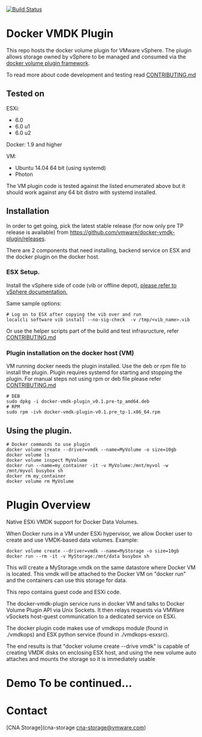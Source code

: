 [![Build
Status](https://ci.vmware.run/api/badges/vmware/docker-vmdk-plugin/status.svg)](https://ci.vmware.run/vmware/docker-vmdk-plugin)

# Docker VMDK Plugin

This repo hosts the docker volume plugin for VMware vSphere. The plugin allows
storage owned by vSphere to be managed and consumed via the [docker volume
plugin framework](https://docs.docker.com/engine/extend/plugins_volume/).

To read more about code development and testing read
[CONTRIBUTING.md](https://github.com/vmware/docker-vmdk-plugin/blob/master/CONTRIBUTING.md)

## Tested on

ESXi:

- 6.0
- 6.0 u1
- 6.0 u2

Docker: 1.9 and higher

VM:
- Ubuntu 14.04 64 bit (using systemd)
- Photon

The VM plugin code is tested against the listed enumerated above but it should
work against any 64 bit distro with systemd installed.

## Installation

In order to get going, pick the latest stable release (for now
only pre TP release is available) from
https://github.com/vmware/docker-vmdk-plugin/releases.

There are 2 components that need installing, backend service on ESX and the docker
plugin on the docker host.

### ESX Setup.

Install the vSphere side of code (vib or offline depot), [please refer to
vSphere documentation.](http://pubs.vmware.com/vsphere-60/index.jsp#com.vmware.vsphere.install.doc/GUID-29491174-238E-4708-A78F-8FE95156D6A3.html#GUID-29491174-238E-4708-A78F-8FE95156D6A3)

Same sample options:
```
# Log on to ESX after copying the vib over and run
localcli software vib install --no-sig-check  -v /tmp/<vib_name>.vib
```
Or use the helper scripts part of the build and test infrasructure, refer
[CONTRIBUTING.md](https://github.com/vmware/docker-vmdk-plugin/blob/master/CONTRIBUTING.md)

### Plugin installation on the docker host (VM)

VM running docker needs the plugin installed. Use the deb or rpm file to
install the plugin. Plugin requires systemd for starting and stopping the
plugin. For manual steps not using rpm or deb file please refer
[CONTRIBUTING.md](https://github.com/vmware/docker-vmdk-plugin/blob/master/CONTRIBUTING.md)

```
# DEB
sudo dpkg -i docker-vmdk-plugin_v0.1.pre-tp_amd64.deb
# RPM
sudo rpm -ivh docker-vmdk-plugin-v0.1.pre_tp-1.x86_64.rpm
```

## Using the plugin.

```
# Docker commands to use plugin
docker volume create --driver=vmdk --name=MyVolume -o size=10gb
docker volume ls
docker volume inspect MyVolume
docker run --name=my_container -it -v MyVolume:/mnt/myvol -w /mnt/myvol busybox sh
docker rm my_container
docker volume rm MyVolume
```

# Plugin Overview

Native ESXi VMDK support for Docker Data Volumes.

When Docker runs in a VM under ESXi hypervisor, we allow Docker user to create
and use VMDK-based data volumes. Example:

```
docker volume create --driver=vmdk --name=MyStorage -o size=10gb
docker run --rm -it -v MyStorage:/mnt/data busybox sh
```

This will create a MyStorage.vmdk on the same datastore where Docker VM is
located. This vmdk will be attached to the Docker VM on "docker run" and the
containers can use this storage for data.

This repo contains guest code and ESXi code.

The docker-vmdk-plugin service runs in docker VM and talks to Docker Volume
Plugin API via Unix Sockets. It then relays requests via VMWare vSockets
host-guest communication to a dedicated service on ESXi.

The docker plugin code makes use of  vmdkops module  (found  in ./vmdkops) and
ESX python service (found in ./vmdkops-esxsrc).

The end results is that "docker volume create --drive vmdk" is capable of
creating VMDK disks on enclosing ESX host, and using the new volume auto
attaches and mounts the storage so it is immediately usable

# Demo To be continued...

# Contact

[CNA Storage](cna-storage <cna-storage@vmware.com>)
